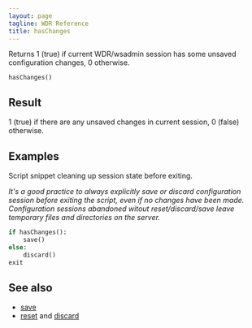 ```yaml
---
layout: page
tagline: WDR Reference
title: hasChanges
---
```


Returns 1 (true) if current WDR/wsadmin session has some unsaved configuration changes, 0 otherwise.

    hasChanges()

## Result

1 (true) if there are any unsaved changes in current session, 0 (false) otherwise.

## Examples

Script snippet cleaning up session state before exiting.

_It's a good practice to always explicitly save or discard configuration session before exiting the script, even if no changes have been made. Configuration sessions abandoned witout reset/discard/save leave temporary files and directories on the server._

```python
if hasChanges():
    save()
else:
    discard()
exit
```

## See also

* [save](wdr.config.save.html)
* [reset](wdr.config.reset) and [discard](wdr.config.discard.html)
